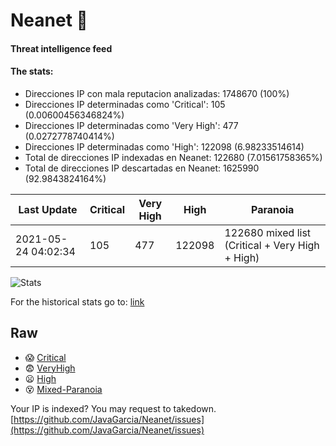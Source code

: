 # Neanet :hocho:
#### Threat intelligence feed
#### The stats:

- Direcciones IP con mala reputacion analizadas: 1748670 (100%)
- Direcciones IP determinadas como 'Critical':  105 (0.00600456346824%)
- Direcciones IP determinadas como 'Very High':  477 (0.0272778740414%)
- Direcciones IP determinadas como 'High':  122098 (6.98233514614)
- Total de direcciones IP indexadas en Neanet:  122680 (7.01561758365%)
- Total de direcciones IP descartadas en Neanet:  1625990 (92.9843824164%)

| Last Update | Critical | Very High | High | Paranoia |
| --- | --- | --- | --- | --- |
| 2021-05-24 04:02:34 | 105 | 477 | 122098 | 122680 mixed list (Critical + Very High + High)|

![Stats](https://docs.google.com/spreadsheets/d/e/2PACX-1vSnaNMIXVabIpDJjufMlzH7poXnshF3mgd8Is1g9ytUEzVsP5my4Trn8f-xkoLLQ38xpL3HtmUexLo6/pubchart?oid=501124687&format=image)

For the historical stats go to: [link](/stats.csv)
## Raw
- :scream: [Critical](https://raw.githubusercontent.com/JavaGarcia/Neanet/master/blacklists/neanet_critical.txt)
- :fearful: [VeryHigh](https://raw.githubusercontent.com/JavaGarcia/Neanet/master/blacklists/neanet_veryHigh.txtt)
- :frowning: [High](https://raw.githubusercontent.com/JavaGarcia/Neanet/master/blacklists/neanet_high.txt)
- :dizzy_face: [Mixed-Paranoia](https://raw.githubusercontent.com/JavaGarcia/Neanet/master/blacklists/neanet_all.txt)


Your IP is indexed? You may request to takedown. [https://github.com/JavaGarcia/Neanet/issues](https://github.com/JavaGarcia/Neanet/issues)















































































































































































































































































































































































































































































































































































































































































































































































































































































































































































































































































































































































































































































































































































































































































































































































































































































































































































































































































































































































































































































































































































































































































































































































































































































































































































































































































































































































































































































































































































































































































































































































































































































































































































































































































































































































































































































































































































































































































































































































































































































































































































































































































































































































































































































































































































































































































































































































































































































































































































































































































































































































































































































































































































































































































































































































































































































































































































































































































































































































































































































































































































































































































































































































































































































































































































































































































































































































